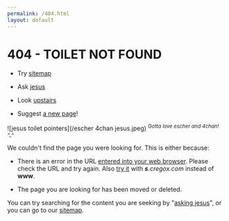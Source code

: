 ```yaml
---
permalink: /404.html
layout: default
---
```


# 404 - TOILET NOT FOUND

- Try [sitemap](/sitemap)

- Ask [jesus](https://www.google.com/?q=site:cregox.com+[jesus])

- Look [upstairs](http://images.google.com/images?q=url+bar)

- Suggest [a new page](/newpage?a=[jesus])!

![jesus toilet pointers](/escher 4chan jesus.jpeg)
<sup>*Gotta love escher and 4chan! ^_^*</sup>

We couldn't find the page you were looking for. This is either because:

- There is an error in the URL [entered into your web browser](http://images.google.com/images?q=url+bar). Please check the URL and try again. Also [try it](http://s.cregox.com/[jesus]) with _**s**.cregox.com_ instead of **www**.

- The page you are looking for has been moved or deleted.

You can try searching for the content you are seeking by "[asking jesus](https://www.google.com/?q=site:cregox.com+[jesus])", or you can go to our [sitemap](/sitemap).

<script>
document.querySelectorAll('a[href*="[jesus]"]').forEach(function(item){
  item.href = item.href.replace('[jesus]', window.location.pathname.slice(1));
})
</script>
